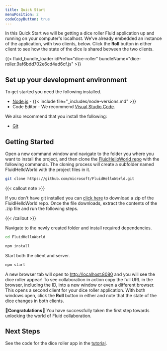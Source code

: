 ```yaml
---
title: Quick Start
menuPosition: 2
codeCopyButton: true
---
```


In this Quick Start we will be getting a dice roller Fluid application up and running on your computer's
localhost. We've already embedded an instance of the application, with two clients, below. Click the **Roll**
button in either client to see how the state of the dice is shared between the two clients.

{{< fluid_bundle_loader idPrefix="dice-roller"
bundleName="dice-roller.9af6bdd702e6cd4ad6cf.js" >}}

## Set up your development environment

To get started you need the following installed.

- [Node.js](https://nodejs.org/en/download) - {{< include file="_includes/node-versions.md" >}}
- Code Editor - We recommend [Visual Studio Code](https://code.visualstudio.com/).

We also recommend that you install the following:

- [Git](https://git-scm.com/downloads)

## Getting Started

Open a new command window and navigate to the folder you where you want to install the project, and then clone the [FluidHelloWorld repo](https://github.com/microsoft/FluidHelloWorld) with the
following commands. The cloning process will create a subfolder named FluidHelloWorld with the project files in it.

```bash
git clone https://github.com/microsoft/FluidHelloWorld.git
```

{{< callout note >}}

If you don't have git installed you can [click here](https://github.com/microsoft/FluidHelloWorld/archive/main.zip) to
download a zip of the FluidHelloWorld repo. Once the file downloads, extract the contents of the .zip file and run the
following steps.

{{< /callout >}}

Navigate to the newly created folder and install required dependencies.

```bash
cd FluidHelloWorld
```

```bash
npm install
```

Start both the client and server.

```bash
npm start
```

A new browser tab will open to <http://localhost:8080> and you will see the dice roller appear! To see collaboration in
action copy the full URL in the browser, including the ID, into a new window or even a different browser. This opens a
second client for your dice roller application. With both windows open, click the **Roll** button in either and note
that the state of the dice changes in both clients.

🥳**Congratulations**🎉 You have successfully taken the first step towards unlocking the world of Fluid collaboration.

## Next Steps

See the code for the dice roller app in the [tutorial](./tutorial.md).
